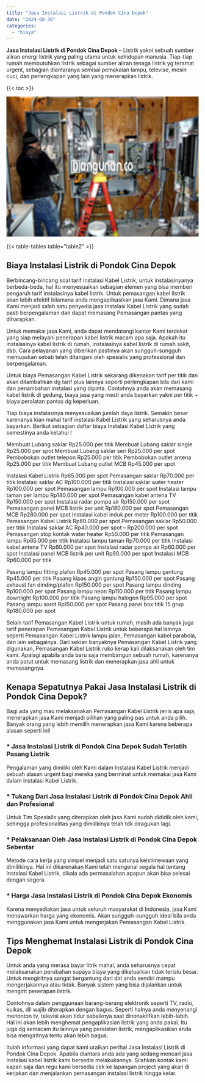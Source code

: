 ```yaml
---
title: "Jasa Instalasi Listrik di Pondok Cina Depok"
date: "2024-08-30"
categories: 
  - "biaya"
---
```


**Jasa Instalasi Listrik di Pondok Cina Depok** – Listrik yakni sebuah sumber aliran energi listrik yang paling utama untuk kehidupan manusia. Tiap-tiap rumah membutuhkan listrik sebagai sumber aliran tenaga listrik yg teramat urgent, sebagian diantaranya semisal pemakaian lampu, televise, mesin cuci, dan perlengkapan yang lain yang menerapkan listrik.

{{< toc >}}

![Jasa Instalasi Listrik di Pondok Cina Depok](/images/instalasi-listrik-murah04.png)

{{< table-tables table="table2" >}}

## Biaya Instalasi Listrik di Pondok Cina Depok

Berbincang-bincang soal tarif Instalasi Kabel Listrik, untuk instalasinyanya berbeda-beda, hal itu menyesuaikan sebagian elemen yang bisa memberi pengaruh tarif instalasinya kabel listrik. Untuk pemasangan kabel listrik akan lebih efektif bilamana anda mengaplikasikan jasa Kami. Dimana jasa Kami menjadi salah satu penyedia jasa Instalasi Kabel Listrik yang sudah pasti berpengalaman dan dapat memasang Pemasangan pantas yang diharapkan.

Untuk memakai jasa Kami, anda dapat mendatangi kantor Kami terdekat yang siap melayani penerapan kabel listrik macam apa saja. Apakah itu instalasinya kabel listrik di rumah, instalasinya kabel listrik di rumah sakit, dsb. Cara pelayanan yang diberikan pastinya akan sungguh-sungguh memuaskan sebab telah ditangani oleh spesialis yang professional dan berpengalaman.

Untuk biaya Pemasangan Kabel Listrik sekarang dikenakan tarif per titik dan akan ditambahkan dg tarif plus lainnya seperti perlengkapan bila dari kami dan penambahan instalasi yang dipinta. Contohnya anda akan memasang kabel listrik di gedung, biaya jasa yang mesti anda bayarkan yakni per titik + biaya peralatan pantas dg keperluan.

Tiap biaya instalasinya menyesuaikan jumlah daya listrik. Semakin besar karenanya kian mahal tarif instalasi Kabel Listrik yang seharusnya anda bayarkan. Berikut sebagian daftar biaya Instalasi Kabel Listrik yang semestinya anda ketahui !

Membuat Lubang saklar Rp25.000 per titik Membuat Lubang saklar single Rp25.000 per spot Membuat Lubang saklar seri Rp25.000 per spot Pembobokan outlet telepon Rp25.000 per titik Pembobokan outlet antena Rp25.000 per titik Membuat Lubang outlet MCB Rp45.000 per spot

Instalasi Kabel Listrik Rp65.000 per spot Pemasangan saklar Rp70.000 per titik Instalasi saklar AC Rp100.000 per titik Instalasi saklar water heater Rp100.000 per spot Pemasangan lampu Rp100.000 per spot Instalasi lampu taman per lampu Rp140.000 per spot Pemasangan kabel antena TV Rp150.000 per spot Instalasi radar pompa air Rp150.000 per spot Pemasangan panel MCB listrik per unit Rp180.000 per spot Pemasangan MCB Rp280.000 per spot Instalasi kabel induk per meter Rp100.000 per titik Pemasangan Kabel Listrik Rp60.000 per spot Pemasangan saklar Rp50.000 per titik Instalasi saklar AC Rp40.000 per spot – Rp200.000 per spot Pemasangan stop kontak water heater Rp50.000 per titik Pemasangan lampu Rp65.000 per titik Instalasi lampu taman Rp70.000 per titik Instalasi kabel antena TV Rp60.000 per spot Instalasi radar pompa air Rp60.000 per spot Instalasi panel MCB listrik per unit Rp90.000 per spot Instalasi MCB Rp60.000 per titik

Pasang lampu fitting plafon Rp45.000 per spot Pasang lampu gantung Rp45.000 per titik Pasang kipas angin gantung Rp150.000 per spot Pasang exhaust fan dinding/plafon Rp150.000 per spot Pasang lampu dinding Rp100.000 per spot Pasang lampu neon Rp110.000 per titik Pasang lampu downlight Rp100.000 per titik Pasang lampu halogen Rp95.000 per spot Pasang lampu sorot Rp150.000 per spot Pasang panel box titik 15 grup Rp180.000 per spot

Selain tarif Pemasangan Kabel Listrik untuk rumah, masih ada banyak juga tarif penerapan Pemasangan Kabel Listrik untuk beberapa hal lainnya seperti Pemasangan Kabel Listrik lampu jalan, Pemasangan kabel parabola, dan lain sebagainya. Dari sekian banyaknya Pemasangan Kabel Listrik yang digunakan, Pemasangan Kabel Listrik ruko kerap kali dilaksanakan oleh tim kami. Apalagi apabila anda baru saja membangun sebuah rumah, karenanya anda patut untuk memasang listrik dan menerapkan jasa ahli untuk memasangnya.

## Kenapa Sepatutnya Pakai Jasa Instalasi Listrik di Pondok Cina Depok?

Bagi ada yang mau melaksanakan Pemasangan Kabel Listrik jenis apa saja, menerapkan jasa Kami menjadi pilihan yang paling pas untuk anda pilih. Banyak orang yang lebih memilih menerapkan jasa Kami karena beberapa alasan seperti ini!

### \* Jasa Instalasi Listrik di Pondok Cina Depok Sudah Terlatih Pasang Listrik

Pengalaman yang dimiliki oleh Kami dalam Instalasi Kabel Listrik menjadi sebuah alasan urgent bagi mereka yang berminat untuk memakai jasa Kami dalam Instalasi Kabel Listrik.

### \* Tukang Dari Jasa Instalasi Listrik di Pondok Cina Depok Ahli dan Profesional

Untuk Tim Spesialis yang diterapkan oleh jasa Kami sudah dididik oleh kami, sehingga profesionalitas yang dimilikinya telah tdk diragukan lagi.

### \* Pelaksanaan Oleh Jasa Instalasi Listrik di Pondok Cina Depok Sebentar

Metode cara kerja yang simpel menjadi satu satunya keistimewaan yang dimilikinya. Hal ini dikarenakan Kami telah mengenal segala hal tentang Instalasi Kabel Listrik, dikala ada permasalahan apapun akan bisa selesai dengan segera.

### \* Harga Jasa Instalasi Listrik di Pondok Cina Depok Ekonomis

Karena menyediakan jasa untuk seluruh masyarakat di Indonesia, jasa Kami menawarkan harga yang ekonomis. Akan sungguh-sungguh ideal bila anda menggunakan jasa Kami untuk mengerjakan Pemasangan Kabel Listrik.

## Tips Menghemat Instalasi Listrik di Pondok Cina Depok


Untuk anda yang merasa bayar litrik mahal, anda seharusnya cepat melaksanakan perubahan supaya biaya yang dikeluarkan tidak terlalu besar. Untuk mengiritnya sangat bergantung dari diri anda sendiri mampu mengerjakannya atau tidak. Banyak sistem yang bisa dijalankan untuk mengirit penerapan listrik.

Contohnya dalam penggunaan barang-barang elektronik seperti TV, radio, kulkas, dll wajib diterapkan dengan bagus. Seperti halnya anda menyenangi menonton tv, televisi akan tidur sebaiknya saat dinonaktifkan lebih-lebih. Hal ini akan lebih menghemat pengaplikasian listrik yang anda pakai. Itu juga dg semacam itu lainnya yang peralatan listrik, mengaplikasikan anda bisa mengiritnya tentu akan lebih bagus.

Itulah informasi yang dapat kami uraikan perihal Jasa Instalasi Listrik di Pondok Cina Depok. Apabila diantara anda ada yang sedang mencari jasa Instalasi kabel listrik kami bersedia melakukannya. Silahkan kontak kami kapan saja dan regu kami bersedia cek ke lapangan project yang akan di kerjakan dan menjalankan pemasangan instalasi listrik hingga kelar.
